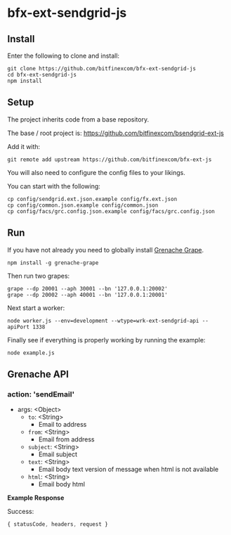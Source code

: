 # bfx-ext-sendgrid-js

## Install

Enter the following to clone and install:

```
git clone https://github.com/bitfinexcom/bfx-ext-sendgrid-js
cd bfx-ext-sendgrid-js
npm install
```

## Setup

The project inherits code from a base repository.

The base / root project is: https://github.com/bitfinexcom/bsendgrid-ext-js

Add it with:

```
git remote add upstream https://github.com/bitfinexcom/bfx-ext-js
```

You will also need to configure the config files to your likings.

You can start with the following:

```
cp config/sendgrid.ext.json.example config/fx.ext.json
cp config/common.json.example config/common.json
cp config/facs/grc.config.json.example config/facs/grc.config.json
```

## Run

If you have not already you need to globally install [Grenache Grape](https://github.com/bitfinexcom/grenache-grape).

```
npm install -g grenache-grape
```

Then run two grapes:

```
grape --dp 20001 --aph 30001 --bn '127.0.0.1:20002'
grape --dp 20002 --aph 40001 --bn '127.0.0.1:20001'
```

Next start a worker:

```
node worker.js --env=development --wtype=wrk-ext-sendgrid-api --apiPort 1338
```

Finally see if everything is properly working by running the example:

```
node example.js
```

## Grenache API

### action: 'sendEmail'
- args: &lt;Object&gt;
  - `to`: &lt;String&gt;
    - Email to address
  - `from`: &lt;String&gt;
    - Email from address
  - `subject`: &lt;String&gt;
    - Email subject
  - `text`: &lt;String&gt;
    - Email body text version of message when html is not available
  - `html`: &lt;String&gt;
    - Email body html

**Example Response**

Success:
```js
{ statusCode, headers, request }
```
